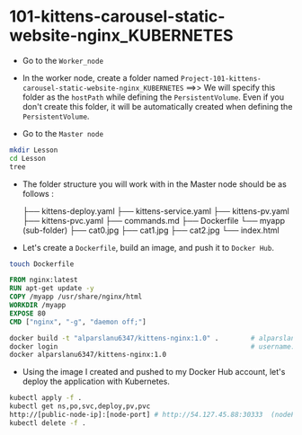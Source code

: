 # 101-kittens-carousel-static-website-nginx_KUBERNETES

- Go to the `Worker_node`

- In the worker node, create a folder named `Project-101-kittens-carousel-static-website-nginx_KUBERNETES`  ==>> We will specify this folder as the `hostPath` while defining the `PersistentVolume`. Even if you don't create this folder, it will be automatically created when defining the `PersistentVolume`.

- Go to the `Master node`

```bash
mkdir Lesson
cd Lesson
tree
```
  
- The folder structure you will work with in the Master node should be as follows :

    ├── kittens-deploy.yaml
    ├── kittens-service.yaml
    ├── kittens-pv.yaml
    ├── kittens-pvc.yaml
    ├── commands.md
    ├── Dockerfile
    └── myapp (sub-folder)
        ├── cat0.jpg
        ├── cat1.jpg
        ├── cat2.jpg
        └── index.html

- Let's create a `Dockerfile`, build an image, and push it to `Docker Hub`.

```bash
touch Dockerfile
```

```Dockerfile
FROM nginx:latest
RUN apt-get update -y
COPY /myapp /usr/share/nginx/html
WORKDIR /myapp
EXPOSE 80 	
CMD ["nginx", "-g", "daemon off;"]
```

```bash
docker build -t "alparslanu6347/kittens-nginx:1.0" .        # alparslanu6347 : dockerhub username
docker login                                                # username: alparslanu6347  ; password: ********
docker alparslanu6347/kittens-nginx:1.0
```

- Using the image I created and pushed to my Docker Hub account, let's deploy the application with Kubernetes.

```bash
kubectl apply -f .
kubectl get ns,po,svc,deploy,pv,pvc
http://[public-node-ip]:[node-port] # http://54.127.45.88:30333  (nodePort: 30333)
kubectl delete -f .
```

